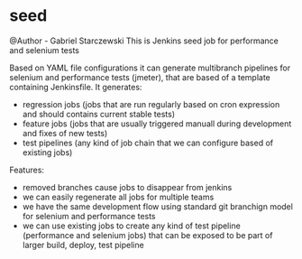 # seed
@Author - Gabriel Starczewski
This is Jenkins seed job for performance and selenium tests

Based on YAML file configurations it can generate multibranch pipelines for selenium and performance tests (jmeter), that are based of a template containing
Jenkinsfile. It generates:

- regression jobs (jobs that are run regularly based on cron expression and should contains current stable tests)
- feature jobs (jobs that are usually triggered manuall during development and fixes of new tests)
- test pipelines (any kind of job chain that we can configure based of existing jobs)

Features:

- removed branches cause jobs to disappear from jenkins
- we can easily regenerate all jobs for multiple teams
- we have the same development flow using standard git branchign model for selenium and performance tests
- we can use existing jobs to create any kind of test pipeline (performance and selenium jobs) that can be exposed to be part of larger build, deploy, test pipeline
